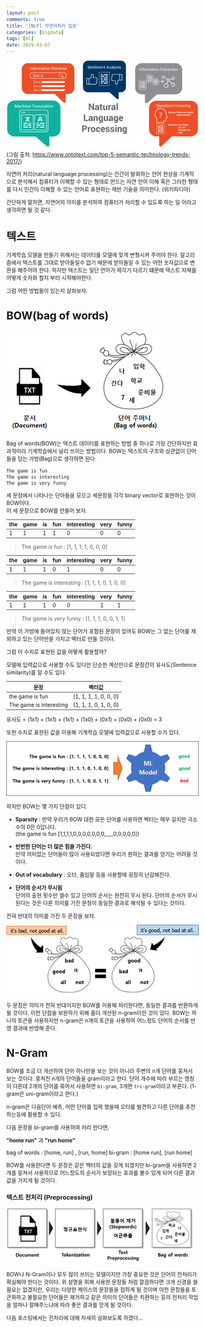 ```yaml
---
layout: post
comments: true
title: '[NLP] 자연어처리 입문'
categories: [bigdata]
tags: [ml]
date: 2019-03-07
---
```

![nlp-1](/assets/img/post/nlp-basic/nlp.png)
(그림 출처: <https://www.ontotext.com/top-5-semantic-technology-trends-2017/>)

자연어 처리(natural language processing)는 인간이 발화하는 언어 현상을 기계적으로 분석해서 컴퓨터가 이해할 수 있는 형태로 만드는 자연 언어 이해 혹은 그러한 형태를 다시 인간이 이해할 수 있는 언어로 표현하는 제반 기술을 의미한다. (위키피디아)

간단하게 말하면, 자연어의 의미를 분석하여 컴퓨터가 처리할 수 있도록 하는 일 이라고 생각하면 될 것 같다.

# 텍스트

기계학습 모델을 만들기 위해서는 데이터를 모델에 맞게 변형시켜 주어야 한다. 알고리즘에서 텍스트를 그대로 받아들일수 없기 때문에 받아들일 수 있는 어떤 숫자값으로 변환을 해주어야 한다. 하지만 텍스트는 일단 언어가 제각기 다르기 떄문에 텍스트 자체를 어떻게 숫자화 할지 부터 시작해야한다.

그럼 어떤 방법들이 있는지 살펴보자.

# BOW(bag of words)

![nlp-1](/assets/img/post/nlp-basic/bow-01.png)

Bag of words(BOW)는 텍스트 데이터를 표현하는 방법 중 하나로 가장 간단하지만 효과적이라 기계학습에서 널리 쓰이는 방법이다. BOW는 텍스트의 구조와 상관없이 단어들을 담는 가방(Bag)으로 생각하면 된다. 

~~~
The game is fun
The game is interesting
The game is very funny
~~~
세 문장에서 나타나는 단아들을 모으고 세문장을 각각 binary vector로 표현하는 것이 BOW이다.<br>
이 세 문장으로 BOW를 만들어 보자. 

| the | game | is | fun | interesting | very | funny |
|-----|------|----|-----|-----|------|------|
| 1   | 1    | 1  | 1   | 0   | 0    | 0    |

>The game is fun : [1, 1, 1, 1, 0, 0, 0]


| the | game | is | fun | interesting | very | funny |
|-----|------|----|-----|-----|------|------|
| 1   | 1    | 1  | 0   | 1   | 0    | 0    |

>The game is interesting : [1, 1, 1, 0, 1, 0, 0]


| the | game | is | fun | interesting | very | funny |
|-----|------|----|-----|-----|------|------|
| 1   | 1    | 1  | 0   | 0   | 1    | 1    |

>The game is very funny : [1, 1, 1, 0, 0, 1, 1]


만약 이 가방에 들어있지 않는 단어가 포함된 문장이 있어도 BOW는 그 없는 단어를 제외하고 있는 단어만을 가지고 벡터로 만들 것이다.

그럼 이 수치로 표현된 값을 어떻게 활용할까?

모델에 입력값으로 사용할 수도 있디만 단순한 계산만으로 문장간의 유사도(Sentence similarity)를 알 수도 있다.

| 문장 | 벡터값 |
|-----------------|------|
| the game is fun         | [1, 1, 1, 1, 0, 0, 0] | 
| The game is interesting | [1, 1, 1, 0, 1, 0, 0] | 

유사도 = (1x1) + (1x1) + (1x1) + (1x0) + (0x1) + (0x0) + (0x0) = 3

또한 수치로 표한된 값을 이용해 기계학습 모델에 입력값으로 사용할 수가 있다.

![bow](/assets/img/post/nlp-basic/bow-ml.png)

하지만 BOW는 몇 가지 단점이 있디.

- **Sparsity** : 만약 우리가 BOW 대한 모든 단어를 사용하면 벡터는 매우 길지만 극소수의 0은 0입니다.<br>
(the game is fun [1,1,1,1,0,0,0,0,0,0,0,,,,,,0,0,0,0,0])

- **빈번한 단어는 더 많은 힘을 가진다.**<br>
만약 의미없는 단어들이 많이 사용되었다면 우리가 원하는 결과를 얻기는 어려울 것이다.

- **Out of vocabulary** : 오타, 줄임말 등을 사용할때 굉장히 난감해진다.

- **단어의 순서가 무시됨**<br>
단어의 출현 횟수만 셀수 있고 단어의 순서는 완전히 무시 된다. 단어의 순서가 무시된다는 것은 다른 의미를 가진 문장이 동일한 결과로 해석될 수 있다는 것이다.

전혀 반대의 의미를 가진 두 문장을 보자.

![nlp-1](/assets/img/post/nlp-basic/bow-02.png)

두 문장은 의미가 전혀 반대이지만 BOW를 이용해 처리한다면, 동일한 결과를 반환하게 될 것이다.
이런 단점을 보완하기 위해 좀더 개선된 n-gram이란 것이 있다. BOW는 하나의 토큰을 사용하지만 n-gram은 n개의 토큰을 사용하여 어느정도 단어의 순서를 반영 결과에 반영해 준다.

# N-Gram

BOW를 조금 더 개선하여 단어 하나만을 보는 것이 아니라 주변의 n개 단어를 뭉쳐서 보는 것이다. 뭉쳐진 n개의 단어들을 gram이라고 한다.
단어 개수에 따라 부르는 명칭이 다른데 2개의 단어를 묶어서 사용하면 `bi-gram`, 3개면 `tri-gram`이라고 부른다.
(1-gram은 uni-gram이라고 한다.) 

n-gram은 다음단어 예측, 어떤 단어를 입력 했을때 오타를 발견하고 다른 단어를 추천하는등에 활용할 수 있다.

다음 문장을 bi-gram를 사용하여 처리 한다면,

**"home run"** 과 **"run home"**

bag of words : [home, run] , [run, home]
bi-gram : [home run], [run home]

BOW를 사용한다면 두 문장은 같은 백터의 값을 갖게 되겠지만 bi-gram을 사용하면 2개를 뭉쳐서 사용하므로 어느정도의 순서가 보장되는 효과를 볼수 있게 되어 다른 결과 값을 가지게 될 것이다.

### 텍스트 전처리 (Preprocessing)

![nlp-1](/assets/img/post/nlp-basic/process.png)

BOW나 N-Gram이나 모두 많이 쓰이는 모델이지만 가장 중요한 것은 단어의 전처리가 확실해야 한다는 것이다. 위 설명을 위해 사용한 문장들 처럼 깔끔하다면 크게 신경을 쓸 필요는 없겠지만, 우리는 다양한 케이스의 문장들을 접하게 될 것이며 이런 문장들을 토큰화하고 불필요한 단어들은 제거하고 같은 의미의 단어들은 치환하는 등의 전처리 작업을 얼마나 잘해주느냐에 따라 좋은 결과를 얻게 될 것이다.

다음 포스팅에서는 전처리에 대해 자세히 살펴보도록 하겠다...